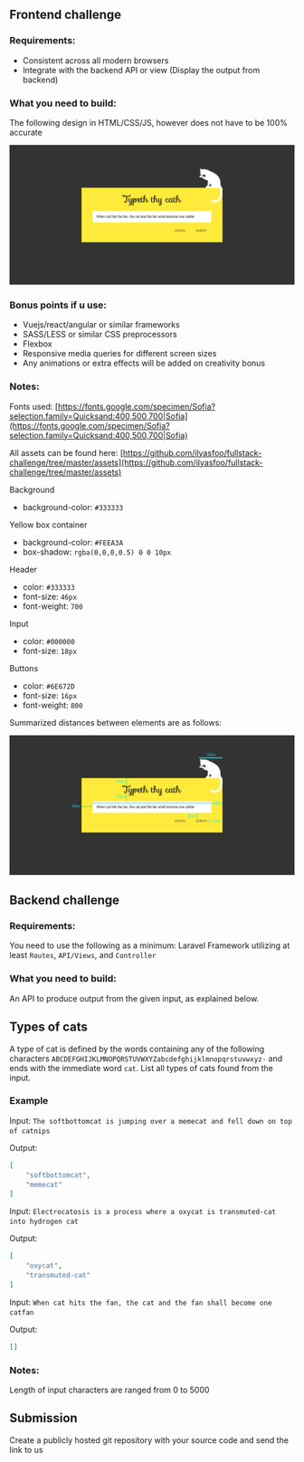 
Frontend challenge
------------

### Requirements:
- Consistent across all modern browsers
- Integrate with the backend API or view (Display the output from backend)

### What you need to build:

The following design in HTML/CSS/JS, however does not have to be 100% accurate

![Design](https://github.com/ilyasfoo/fullstack-challenge/blob/master/readme-images/result.png "Design")

### Bonus points if u use:
- Vuejs/react/angular or similar frameworks
- SASS/LESS or similar CSS preprocessors
- Flexbox
- Responsive media queries for different screen sizes
- Any animations or extra effects will be added on creativity bonus

### Notes:
Fonts used: [https://fonts.google.com/specimen/Sofia?selection.family=Quicksand:400,500,700|Sofia](https://fonts.google.com/specimen/Sofia?selection.family=Quicksand:400,500,700|Sofia)

All assets can be found here: [https://github.com/ilyasfoo/fullstack-challenge/tree/master/assets](https://github.com/ilyasfoo/fullstack-challenge/tree/master/assets)

Background
- background-color: `#333333`

Yellow box container
- background-color:  `#FEEA3A`
- box-shadow: `rgba(0,0,0,0.5) 0 0 10px`

Header
- color: `#333333`
- font-size: `46px`
- font-weight: `700`

Input
- color: `#000000`
- font-size: `18px`

Buttons
- color: `#6E672D`
- font-size: `16px`
- font-weight: `800`

Summarized distances between elements are as follows:

![Design](https://github.com/ilyasfoo/fullstack-challenge/blob/master/readme-images/sizings.png "Design")


Backend challenge
-------------

### Requirements:
You need to use the following as a minimum: Laravel Framework utilizing at least `Routes`, `API/Views`, and `Controller`

### What you need to build:
An API to produce output from the given input, as explained below.

Types of cats
-------------

A type of cat is defined by the words containing any of the following characters `ABCDEFGHIJKLMNOPQRSTUVWXYZabcdefghijklmnopqrstuvwxyz-` and ends with the immediate word `cat`.
List all types of cats found from the input.

### Example
Input: `The softbottomcat is jumping over a memecat and fell down on top of catnips`

Output:
```json
[
	"softbottomcat",
	"memecat"
]
```

Input: `Electrocatosis is a process where a oxycat is transmuted-cat into hydrogen cat`

Output:
```json
[
	"oxycat",
	"transmuted-cat"
]
```

Input: `When cat hits the fan, the cat and the fan shall become one catfan`

Output:
```json
[]
```

### Notes:
Length of input characters are ranged from 0 to 5000


Submission
-------------
Create a publicly hosted git repository with your source code and send the link to us
